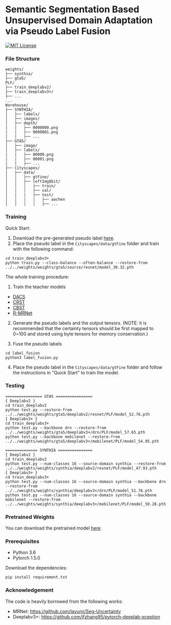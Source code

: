 # Semantic Segmentation Based Unsupervised Domain Adaptation via Pseudo Label Fusion 

[![MIT License](https://img.shields.io/badge/license-MIT-blue.svg)](LICENSE.md)

### File Structure
```
weights/
├── synthia/
├── gta5/
PLF/
├── train_deeplabv2/
├── train_deeplabv3+/
├── ...
...
Warehouse/
├── SYNTHIA/
│   ├── labels/
│   ├── images/
│   ├── depth/
|   |   ├── 0000000.png
|   |   ├── 0000001.png
|   |   ├── ...
├── GTA5/
│   ├── image/
│   ├── labels/
|   |   ├── 00000.png
|   |   ├── 00001.png
|   |   ├── ...
├── Cityscapes/
│   ├── data/
│   │   ├── gtFine/
│   │   ├── leftImg8bit/
│   │   │   ├── train/
│   |   |   ├── val/
│   |   |   ├── test/
│   │   |   |   ├── aachen
│   │   |   |   ├── ...
```
### Training
Quick Start:
1. Download the pre-generated pseudo label [here](https://drive.google.com/drive/folders/1OwoHsM4pV1aQLrhm9cH7EV3286o4KXuN?usp=sharing).
2. Place the pseudo label in the `Cityscapes/data/gtFine` folder and train with the following command:
```
cd train_deeplabv3+
python train.py --class-balance --often-balance --restore-from ../../weights/weights/gta5/source/resnet/model_30.32.pth
```

The whole training procedure:
1. Train the teacher models
  - [DACS](https://github.com/vikolss/DACS)
  - [CRST](https://github.com/yzou2/CRST)
  - [CBST](https://github.com/yzou2/CBST)
  - [R-MRNet](https://github.com/layumi/Seg-Uncertainty)
2. Generate the pseudo labels and the output tensors. (NOTE: it is recommended that the certainty tensors should be first mapped to 0~100 and stored using byte tensors for memory conservation.)

3. Fuse the pseudo labels
```
cd label_fusion
python3 label_fusion.py
```
4. Place the pseudo label in the `Cityscapes/data/gtFine` folder and follow the instructions in "Quick Start" to train the model.

### Testing
```
================ GTA5 ================
{ Deeplabv2 }
cd train_deeplabv2
python test.py --restore-from ../../weights/weights/gta5/deeplabv2/resnet/PLF/model_52.76.pth
{ Deeplabv3+ }
cd train_deeplabv3+
python test.py --backbone drn --restore-from ../../weights/weights/gta5/deeplabv3+/drn/PLF/model_57.65.pth
python test.py --backbone mobilenet --restore-from ../../weights/weights/gta5/deeplabv3+/mobilenet/PLF/model_54.95.pth

============== SYNTHIA ===============
{ Deeplabv2 }
cd train_deeplabv2
python test.py --num-classes 16 --source-domain synthia --restore-from ../../weights/weights/synthia/deeplabv2/resnet/PLF/model_47.93.pth
{ Deeplabv3+ }
cd train_deeplabv3+
python test.py --num-classes 16 --source-domain synthia --backbone drn --restore-from ../../weights/weights/synthia/deeplabv3+/drn/PLF/model_51.76.pth
python test.py --num-classes 16 --source-domain synthia --backbone mobilenet --restore-from ../../weights/weights/synthia/deeplabv3+/mobilenet/PLF/model_50.28.pth
```

### Pretrained Weights
You can download the pretrained model [here](https://drive.google.com/drive/folders/1OwoHsM4pV1aQLrhm9cH7EV3286o4KXuN?usp=sharing).

### Prerequisites
- Python 3.6
- Pytorch 1.5.0

Download the dependencies:
```
pip install requirement.txt
```

### Acknowledgement
The code is heavily borrowed from the following works:
- MRNet: https://github.com/layumi/Seg-Uncertainty
- Deeplabv3+: https://github.com/jfzhang95/pytorch-deeplab-xception
